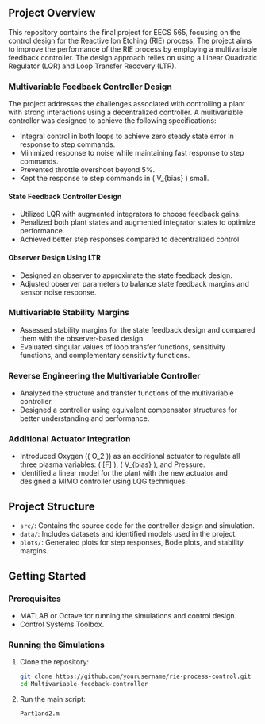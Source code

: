 
## Project Overview
This repository contains the final project for EECS 565, focusing on the control design for the Reactive Ion Etching (RIE) process. The project aims to improve the performance of the RIE process by employing a multivariable feedback controller. The design approach relies on using a Linear Quadratic Regulator (LQR) and Loop Transfer Recovery (LTR).

### Multivariable Feedback Controller Design

The project addresses the challenges associated with controlling a plant with strong interactions using a decentralized controller. A multivariable controller was designed to achieve the following specifications:
- Integral control in both loops to achieve zero steady state error in response to step commands.
- Minimized response to noise while maintaining fast response to step commands.
- Prevented throttle overshoot beyond 5%.
- Kept the response to step commands in \( V_{bias} \) small.

#### State Feedback Controller Design
- Utilized LQR with augmented integrators to choose feedback gains.
- Penalized both plant states and augmented integrator states to optimize performance.
- Achieved better step responses compared to decentralized control.

#### Observer Design Using LTR
- Designed an observer to approximate the state feedback design.
- Adjusted observer parameters to balance state feedback margins and sensor noise response.

### Multivariable Stability Margins
- Assessed stability margins for the state feedback design and compared them with the observer-based design.
- Evaluated singular values of loop transfer functions, sensitivity functions, and complementary sensitivity functions.

### Reverse Engineering the Multivariable Controller
- Analyzed the structure and transfer functions of the multivariable controller.
- Designed a controller using equivalent compensator structures for better understanding and performance.

### Additional Actuator Integration
- Introduced Oxygen (\( O_2 \)) as an additional actuator to regulate all three plasma variables: \( [F] \), \( V_{bias} \), and Pressure.
- Identified a linear model for the plant with the new actuator and designed a MIMO controller using LQG techniques.

## Project Structure

- `src/`: Contains the source code for the controller design and simulation.
- `data/`: Includes datasets and identified models used in the project.
- `plots/`: Generated plots for step responses, Bode plots, and stability margins.

## Getting Started

### Prerequisites
- MATLAB or Octave for running the simulations and control design.
- Control Systems Toolbox.

### Running the Simulations
1. Clone the repository:
   ```bash
   git clone https://github.com/yourusername/rie-process-control.git
   cd Multivariable-feedback-controller
2. Run the main script:
   ```
   Part1and2.m

